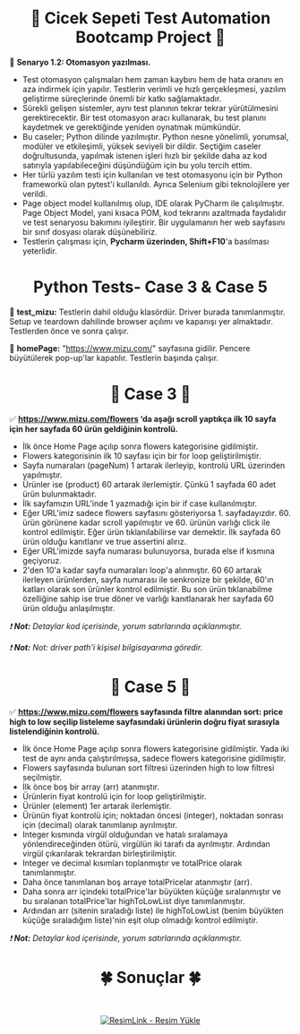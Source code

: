 <div align ="center">    
    
# :hibiscus: Cicek Sepeti Test Automation Bootcamp Project :hibiscus: 

</div>

:pushpin: **Senaryo 1.2: Otomasyon yazılması.**

- Test otomasyon çalışmaları hem zaman kaybını hem de hata oranını en aza indirmek için yapılır. Testlerin verimli ve hızlı gerçekleşmesi, yazılım geliştirme süreçlerinde önemli bir katkı sağlamaktadır.
- Sürekli gelişen sistemler, aynı test planının tekrar tekrar yürütülmesini gerektirecektir. Bir test otomasyon aracı kullanarak, bu test planını kaydetmek ve gerektiğinde yeniden oynatmak mümkündür.
- Bu caseler; Python dilinde yazılmıştır. Python nesne yönelimli, yorumsal, modüler ve etkileşimli, yüksek seviyeli bir dildir.
Seçtiğim caseler doğrultusunda, yapılmak istenen işleri hızlı bir şekilde daha az kod satırıyla yapılabileceğini düşündüğüm için bu yolu tercih ettim.
- Her türlü yazılım testi için kullanılan ve test otomasyonu için bir Python frameworkü olan pytest'i kullanıldı. Ayrıca Selenium gibi teknolojilere yer verildi.
- Page object model kullanılmış olup, IDE olarak PyCharm ile çalışılmıştır. Page Object Model, yani kısaca POM, kod tekrarını azaltmada faydalıdır ve test senaryosu bakımını iyileştirir. Bir uygulamanın her web sayfasını bir sınıf dosyası olarak düşünebiliriz.
- Testlerin çalışması için, **Pycharm üzerinden, Shift+F10**'a basılması yeterlidir.
&nbsp;

<div align ="center">
  
# Python Tests- Case 3 & Case 5 
</div align ="center">

:fish_cake: **test_mizu:** Testlerin dahil olduğu klasördür. Driver burada tanımlanmıştır. Setup ve teardown dahilinde browser açılımı ve kapanışı yer almaktadır. Testlerden önce ve sonra çalışır. 
&nbsp;

:fish_cake: **homePage:** "https://www.mizu.com/" sayfasına gidilir. Pencere büyütülerek pop-up'lar kapatılır. Testlerin başında çalışır.
&nbsp;

<div align ="center">
  
# :dart: Case 3 :dart:
</div align ="center">

:white_check_mark: **https://www.mizu.com/flowers ‘da aşağı scroll yaptıkça ilk 10 sayfa için her sayfada 60 ürün geldiğinin kontrolü.**
&nbsp;

- İlk önce Home Page açılıp sonra flowers kategorisine gidilmiştir.
- Flowers kategorisinin ilk 10 sayfası için bir for loop geliştirilmiştir.
- Sayfa numaraları (pageNum) 1 artarak ilerleyip, kontrolü URL üzerinden yapılmıştır.
- Ürünler ise (product) 60 artarak ilerlemiştir. Çünkü 1 sayfada 60 adet ürün bulunmaktadır.
- İlk sayfamızın URL'inde 1 yazmadığı için bir if case kullanılmıştır.
- Eğer URL'imiz sadece flowers sayfasını gösteriyorsa 1. sayfadayızdır. 60. ürün görünene kadar scroll yapılmıştır ve 60. ürünün varlığı click ile kontrol edilmiştir. Eğer ürün tıklanılabilirse var demektir. İlk sayfada 60 ürün olduğu kanıtlanır ve true assertini alırız. 
- Eğer URL'imizde sayfa numarası bulunuyorsa, burada else if kısmına geçiyoruz.
- 2'den 10'a kadar sayfa numaraları loop'a alınmıştır. 60 60 artarak ilerleyen ürünlerden, sayfa numarası ile senkronize bir şekilde, 60'ın katları olarak son ürünler kontrol edilmiştir. Bu son ürün tıklanabilme özelliğine sahip ise true döner ve varlığı kanıtlanarak her sayfada 60 ürün olduğu anlaşılmıştır.
&nbsp;

*:exclamation: **Not:** Detaylar kod içerisinde, yorum satırlarında açıklanmıştır.*
&nbsp;

*:exclamation: **Not:** Not: driver path'i kişisel bilgisayarıma göredir.*
&nbsp;

<div align ="center">
  
# :dart: Case 5 :dart:
</div align ="center">

:white_check_mark: **https://www.mizu.com/flowers sayfasında filtre alanından sort: price high to low seçilip listeleme sayfasındaki ürünlerin doğru fiyat sırasıyla listelendiğinin kontrolü.**
&nbsp;

- İlk önce Home Page açılıp sonra flowers kategorisine gidilmiştir. Yada iki test de aynı anda çalıştırılmışsa, sadece flowers kategorisine gidilmiştir.
- Flowers sayfasında bulunan sort filtresi üzerinden high to low filtresi seçilmiştir.
- İlk önce boş bir array (arr) atanmıştır.
- Ürünlerin fiyat kontrolü için for loop geliştirilmiştir.
- Ürünler (element) 1er artarak ilerlemiştir.
- Ürünün fiyat kontrolü için; noktadan öncesi (integer), noktadan sonrası için (decimal) olarak tanımlanıp ayrılmıştır.
- Integer kısmında virgül olduğundan ve hatalı sıralamaya yönlendireceğinden ötürü, virgülün iki tarafı da ayrılmıştır. Ardından virgül çıkarılarak tekrardan birleştirilmiştir.
- Integer ve decimal kısımları toplanmıştır ve totalPrice olarak tanımlanmıştır.
- Daha önce tanımlanan boş arraye totalPricelar atanmıştır (arr).
- Daha sonra arr içindeki totalPrice'lar büyükten küçüğe sıralanmıştır ve bu sıralanan totalPrice'lar highToLowList diye tanımlanmıştır.
- Ardından arr (sitenin sıraladığı liste) ile highToLowList (benim büyükten küçüğe sıraladığım liste)'nin eşit olup olmadığı kontrol edilmiştir.
&nbsp;

*:exclamation: **Not:** Detaylar kod içerisinde, yorum satırlarında açıklanmıştır.*
&nbsp;

<div align ="center">
  
  # :four_leaf_clover: Sonuçlar :four_leaf_clover:
  &nbsp;
  
<a href="https://resimlink.com/wK6XO" title="ResimLink - Resim Yükle"><img src="https://r.resimlink.com/wK6XO.jpg" title="ResimLink - Resim Yükle" alt="ResimLink - Resim Yükle"></a>
</div align ="center">

